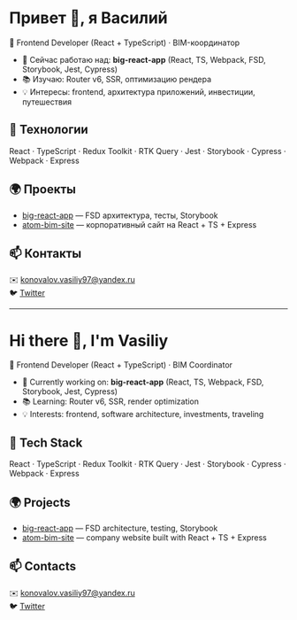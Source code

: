 # Привет 👋, я Василий  

🎯 Frontend Developer (React + TypeScript) · BIM-координатор  

- 🚀 Сейчас работаю над: **big-react-app** (React, TS, Webpack, FSD, Storybook, Jest, Cypress)  
- 📚 Изучаю: Router v6, SSR, оптимизацию рендера  
- 💡 Интересы: frontend, архитектура приложений, инвестиции, путешествия  

## 🔧 Технологии
React · TypeScript · Redux Toolkit · RTK Query · Jest · Storybook · Cypress · Webpack · Express  

## 🌍 Проекты
- [big-react-app](https://github.com/vasiliy19-12-1997/big-react-app) — FSD архитектура, тесты, Storybook  
- [atom-bim-site](https://github.com/vasiliy19-12-1997/atom-bim-site) — корпоративный сайт на React + TS + Express  

## 📫 Контакты
✉️ konovalov.vasiliy97@yandex.ru  
🐦 [Twitter](https://twitter.com/Vasiliy997)  

---

# Hi there 👋, I'm Vasiliy  

🎯 Frontend Developer (React + TypeScript) · BIM Coordinator  

- 🚀 Currently working on: **big-react-app** (React, TS, Webpack, FSD, Storybook, Jest, Cypress)  
- 📚 Learning: Router v6, SSR, render optimization  
- 💡 Interests: frontend, software architecture, investments, traveling  

## 🔧 Tech Stack
React · TypeScript · Redux Toolkit · RTK Query · Jest · Storybook · Cypress · Webpack · Express  

## 🌍 Projects
- [big-react-app](https://github.com/vasiliy19-12-1997/big-react-app) — FSD architecture, testing, Storybook  
- [atom-bim-site](https://github.com/vasiliy19-12-1997/atom-bim-site) — company website built with React + TS + Express  

## 📫 Contacts
✉️ konovalov.vasiliy97@yandex.ru  
🐦 [Twitter](https://twitter.com/Vasiliy997)  
